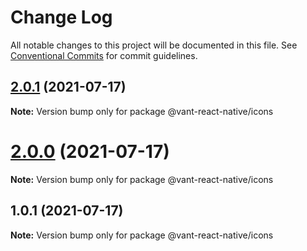 # Change Log

All notable changes to this project will be documented in this file.
See [Conventional Commits](https://conventionalcommits.org) for commit guidelines.

## [2.0.1](https://github.com/madingzheng/vant-react-native/compare/@vant-react-native/icons@2.0.0...@vant-react-native/icons@2.0.1) (2021-07-17)

**Note:** Version bump only for package @vant-react-native/icons





# [2.0.0](https://github.com/madingzheng/vant-react-native/compare/@vant-react-native/icons@1.0.1...@vant-react-native/icons@2.0.0) (2021-07-17)

**Note:** Version bump only for package @vant-react-native/icons





## 1.0.1 (2021-07-17)

**Note:** Version bump only for package @vant-react-native/icons
